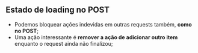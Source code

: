 ## Estado de loading no POST

- Podemos bloquear ações indevidas em outras requests também, **como no POST**;
- Uma ação interessante é **remover a ação de adicionar outro item** enquanto o request ainda não finalizou;